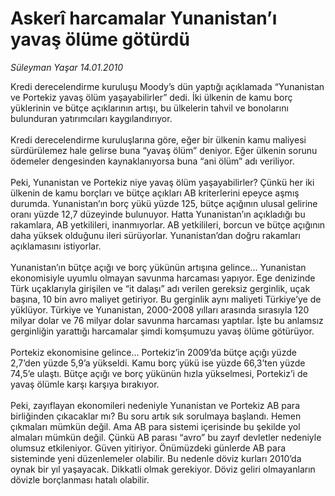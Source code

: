 # Askerî harcamalar Yunanistan’ı yavaş ölüme götürdü

*Süleyman Yaşar 14.01.2010*

<div class="taraf_structure_2col_1zq">
<div class="margen_n">



 <p>Kredi derecelendirme kuruluşu Moody’s dün yaptığı açıklamada “Yunanistan ve Portekiz yavaş ölüm yaşayabilirler” dedi. İki ülkenin de kamu borç yüklerinin ve bütçe açıklarının artışı, bu ülkelerin tahvil ve bonolarını bulunduran yatırımcıları kaygılandırıyor. <br/><br/>Kredi derecelendirme kuruluşlarına göre, eğer bir ülkenin kamu maliyesi sürdürülemez hale gelirse buna “yavaş ölüm” deniyor. Eğer ülkenin sorunu ödemeler dengesinden kaynaklanıyorsa buna “ani ölüm” adı veriliyor. <br/><br/>Peki, Yunanistan ve Portekiz niye yavaş ölüm yaşayabilirler? Çünkü her iki ülkenin de kamu borçları ve bütçe açıkları AB kriterlerini epeyce aşmış durumda. Yunanistan’ın borç yükü yüzde 125, bütçe açığının ulusal gelirine oranı yüzde 12,7 düzeyinde bulunuyor. Hatta Yunanistan’ın açıkladığı bu rakamlara, AB yetkilileri, inanmıyorlar. AB yetkilileri, borcun ve bütçe açığının daha yüksek olduğunu ileri sürüyorlar. Yunanistan’dan doğru rakamları açıklamasını istiyorlar. <br/><br/>Yunanistan’ın bütçe açığı ve borç yükünün artışına gelince... Yunanistan ekonomisiyle uyumlu olmayan savunma harcaması yapıyor. Ege denizinde Türk uçaklarıyla girişilen ve “it dalaşı” adı verilen gereksiz gerginlik, uçak başına, 10 bin avro maliyet getiriyor. Bu gerginlik aynı maliyeti Türkiye’ye de yüklüyor. Türkiye ve Yunanistan, 2000-2008 yılları arasında sırasıyla 120 milyar dolar ve 76 milyar dolar savunma harcaması yaptılar. İşte bu anlamsız gerginliğin yarattığı harcamalar şimdi komşumuzu yavaş ölüme götürüyor. <br/><br/>Portekiz ekonomisine gelince... Portekiz’in 2009’da bütçe açığı yüzde 2,7’den yüzde 5,9’a yükseldi. Kamu borç yükü ise yüzde 66,3’ten yüzde 74,5’e ulaştı. Bütçe açığı ve borç yükünün hızla yükselmesi, Portekiz’i de yavaş ölümle karşı karşıya bırakıyor. <br/><br/>Peki, zayıflayan ekonomileri nedeniyle Yunanistan ve Portekiz AB para birliğinden çıkacaklar mı? Bu soru artık sık sorulmaya başlandı. Hemen çıkmaları mümkün değil. Ama AB para sistemi içerisinde bu şekilde yol almaları mümkün değil. Çünkü AB parası “avro” bu zayıf devletler nedeniyle olumsuz etkileniyor. Güven yitiriyor. Önümüzdeki günlerde AB para sisteminde yeni düzenlemeler olabilir. Bu nedenle döviz kurları 2010’da oynak bir yıl yaşayacak. Dikkatli olmak gerekiyor. Döviz geliri olmayanların dövizle borçlanması hatalı olabilir.</p>
<br/>
<br/>
<br/>



<br/>


<div id="taraf_not">
</div>

</div>


</div>
